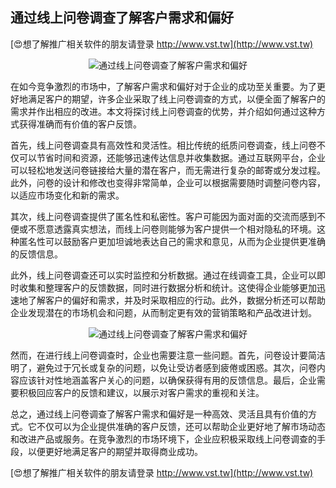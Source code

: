 ## **通过线上问卷调查了解客户需求和偏好**

[😍想了解推广相关软件的朋友请登录 http://www.vst.tw](http://www.vst.tw)

 <center><img src="https://vst.tw/MP4/tuiguang/png/3.png" alt="通过线上问卷调查了解客户需求和偏好"></center>

在如今竞争激烈的市场中，了解客户需求和偏好对于企业的成功至关重要。为了更好地满足客户的期望，许多企业采取了线上问卷调查的方式，以便全面了解客户的需求并作出相应的改进。本文将探讨线上问卷调查的优势，并介绍如何通过这种方式获得准确而有价值的客户反馈。

首先，线上问卷调查具有高效性和灵活性。相比传统的纸质问卷调查，线上问卷不仅可以节省时间和资源，还能够迅速传达信息并收集数据。通过互联网平台，企业可以轻松地发送问卷链接给大量的潜在客户，而无需进行复杂的邮寄或分发过程。此外，问卷的设计和修改也变得非常简单，企业可以根据需要随时调整问卷内容，以适应市场变化和新的需求。

其次，线上问卷调查提供了匿名性和私密性。客户可能因为面对面的交流而感到不便或不愿意透露真实想法，而线上问卷则能够为客户提供一个相对隐私的环境。这种匿名性可以鼓励客户更加坦诚地表达自己的需求和意见，从而为企业提供更准确的反馈信息。

此外，线上问卷调查还可以实时监控和分析数据。通过在线调查工具，企业可以即时收集和整理客户的反馈数据，同时进行数据分析和统计。这使得企业能够更加迅速地了解客户的偏好和需求，并及时采取相应的行动。此外，数据分析还可以帮助企业发现潜在的市场机会和问题，从而制定更有效的营销策略和产品改进计划。

 <center><img src="https://vst.tw/MP4/tuiguang/png/4.png" alt="通过线上问卷调查了解客户需求和偏好"></center>

然而，在进行线上问卷调查时，企业也需要注意一些问题。首先，问卷设计要简洁明了，避免过于冗长或复杂的问题，以免让受访者感到疲倦或困惑。其次，问卷内容应该针对性地涵盖客户关心的问题，以确保获得有用的反馈信息。最后，企业需要积极回应客户的反馈和建议，以展示对客户需求的重视和关注。

总之，通过线上问卷调查了解客户需求和偏好是一种高效、灵活且具有价值的方式。它不仅可以为企业提供准确的客户反馈，还可以帮助企业更好地了解市场动态和改进产品或服务。在竞争激烈的市场环境下，企业应积极采取线上问卷调查的手段，以便更好地满足客户的期望并取得商业成功。

[😍想了解推广相关软件的朋友请登录 http://www.vst.tw](http://www.vst.tw)



